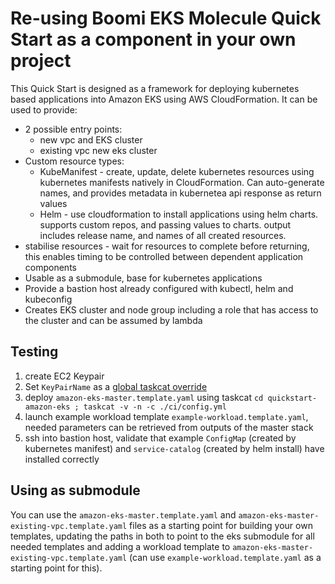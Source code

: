 # Re-using Boomi EKS Molecule Quick Start as a component in your own project

This Quick Start is designed as a framework for deploying kubernetes based applications into Amazon EKS using AWS 
CloudFormation. It can be used to provide:

* 2 possible entry points: 
  * new vpc and EKS cluster
  * existing vpc new eks cluster
* Custom resource types:
  * KubeManifest - create, update, delete kubernetes resources using kubernetes manifests natively in CloudFormation. 
  Can auto-generate names, and provides metadata in kubernetea api response as return values
  * Helm - use cloudformation to install applications using helm charts. supports custom repos, and passing values to 
  charts. output includes release name, and names of all created resources.
* stabilise resources - wait for resources to complete before returning, this enables timing to be controlled between 
dependent application components
* Usable as a submodule, base for kubernetes applications
* Provide a bastion host already configured with kubectl, helm and kubeconfig
* Creates EKS cluster and node group including a role that has access to the cluster and can be assumed by lambda

## Testing

1. create EC2 Keypair
1. Set `KeyPairName` as a [global taskcat override](https://aws-quickstart.github.io/input-files.html#parm-override)
1. deploy `amazon-eks-master.template.yaml` using taskcat `cd quickstart-amazon-eks ; taskcat -v -n -c ./ci/config.yml`
1. launch example workload template `example-workload.template.yaml`, needed parameters can be retrieved from outputs of 
the master stack
1. ssh into bastion host, validate that example `ConfigMap` (created by kubernetes manifest) and 
`service-catalog` (created by helm install) have installed correctly
 
## Using as submodule

You can use the `amazon-eks-master.template.yaml` and `amazon-eks-master-existing-vpc.template.yaml` files as a starting point for building your own templates, updating the 
paths in both to point to the eks submodule for all needed templates and adding a workload template to 
`amazon-eks-master-existing-vpc.template.yaml` (can use `example-workload.template.yaml` as a starting point for this).
